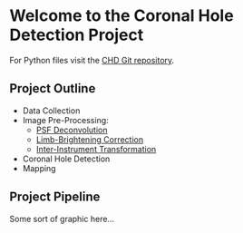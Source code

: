 # Welcome to the Coronal Hole Detection Project

For Python files visit the [CHD Git repository](https://github.com/predsci/CHD).  

## Project Outline

* Data Collection
* Image Pre-Processing:
    * [PSF Deconvolution](CHD/ipp/psf/)
    * [Limb-Brightening Correction](CHD/ipp/lbc/)
    * [Inter-Instrument Transformation](CHD/ipp/iit/)
* Coronal Hole Detection
* Mapping

## Project Pipeline
Some sort of graphic here...


